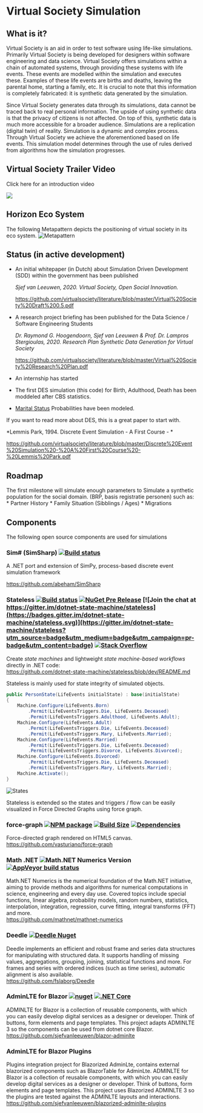 # Virtual Society Simulation

## What is it?

Virtual Society is an aid in order to test software using life-like simulations. Primarily Virtual Society is being developed 
for designers within software engineering and data science. Virtual Society offers simulations within a chain of automated
systems, through providing these systems with life events. These events are modelled within the simulation and executes these.
Examples of these life events are births and deaths, leaving the parental home, starting a family, etc.
It is crucial to note that this information is completely fabricated: it is synthetic data generated by the simulation.

Since Virtual Society generates data through its simulations, data cannot be traced back to real personal information.
The upside of using synthetic data is that the privacy of citizens is not affected. On top of this, synthetic data is much
more accessible for a broader audience.
Simulations are a replication (digital twin) of reality. Simulation is a dynamic and complex process. Through Virtual Society
we achieve the aforementioned based on life events. This simulation model determines through the use of rules derived from
algorithms how the simulation progresses.

## Virtual Society Trailer Video

Click here for an introduction video

[![](http://img.youtube.com/vi/vjhgozdOHu8/0.jpg)](http://www.youtube.com/watch?v=vjhgozdOHu8 "Virtual Society Trailer")

## Horizon Eco System

The following Metapattern depicts the positioning of virtual society in its eco system.
![Metapattern](./doc/img/horizon-virtual-society-eco-system.0.0.1-alpha.2.png)

## Status (in active development)
 
* An initial whitepaper (in Dutch) about Simulation Driven Development (SDD) within the government has been published

  *Sjef van Leeuwen, 2020. Virtual Society, Open Social Innovation.*
  
  https://github.com/virtualsociety/literature/blob/master/Virtual%20Society%20Draft%200.5.pdf
* A research project briefing has been published for the Data Science / Software Engineering Students

  *Dr. Raymond G. Hoogendoorn, Sjef van Leeuwen & Prof. Dr. Lampros Stergioulas, 2020. Research Plan Synthetic Data Generation for Virtual Society*
  
  https://github.com/virtualsociety/literature/blob/master/Virtual%20Society%20Research%20Plan.pdf
* An internship has started
* The first DES simulation (this code) for Birth, Adulthood, Death has been moddeled after CBS statistics.
* [Marital Status](./doc/MaritalStatus.md) Probabilities have been modeled.
  
If you want to read more about DES, this is a great paper to start with.

*Lemmis Park, 1994. Discrete Event Simulation - A First Course - *

https://github.com/virtualsociety/literature/blob/master/Discrete%20Event%20Simulation%20-%20A%20First%20Course%20-%20Lemmis%20Park.pdf

## Roadmap

The first milestone will simulate enough parameters to Simulate a synthetic population for the social domain. (BRP, basis registratie personen) such as:
    * Partner History
    * Family Situation (Sibblings / Ages)
    * Migrations

## Components

The following open source components are used for simulations

### Sim# (SimSharp) [![Build status](https://ci.appveyor.com/api/projects/status/hyn83qegeiga81o2/branch/master?svg=true)](https://ci.appveyor.com/project/abeham/simsharp/branch/master)
A .NET port and extension of SimPy, process-based discrete event simulation framework
<br/>

https://github.com/abeham/SimSharp
### Stateless [![Build status](https://ci.appveyor.com/api/projects/status/github/dotnet-state-machine/stateless?svg=true)](https://ci.appveyor.com/project/DotnetStateMachine/stateless/branch/master) [![NuGet Pre Release](https://img.shields.io/nuget/vpre/Stateless.svg)](https://www.nuget.org/packages/stateless) [![Join the chat at https://gitter.im/dotnet-state-machine/stateless](https://badges.gitter.im/dotnet-state-machine/stateless.svg)](https://gitter.im/dotnet-state-machine/stateless?utm_source=badge&utm_medium=badge&utm_campaign=pr-badge&utm_content=badge) [![Stack Overflow](https://img.shields.io/badge/stackoverflow-tag-orange.svg)](http://stackoverflow.com/questions/tagged/stateless-state-machine)

Create *state machines* and lightweight *state machine-based workflows* directly in .NET code:
<br/>
https://github.com/dotnet-state-machine/stateless/blob/dev/README.md


Stateless is mainly used for state integrity of simulated objects.

```csharp
public PersonState(LifeEvents initialState) : base(initialState)
{
    Machine.Configure(LifeEvents.Born)
        .Permit(LifeEventsTriggers.Die, LifeEvents.Deceased)
        .Permit(LifeEventsTriggers.Adulthood, LifeEvents.Adult);
    Machine.Configure(LifeEvents.Adult)
        .Permit(LifeEventsTriggers.Die, LifeEvents.Deceased)
        .Permit(LifeEventsTriggers.Mary, LifeEvents.Married);
    Machine.Configure(LifeEvents.Married)
        .Permit(LifeEventsTriggers.Die, LifeEvents.Deceased)
        .Permit(LifeEventsTriggers.Divorce, LifeEvents.Divorced);
    Machine.Configure(LifeEvents.Divorced)
        .Permit(LifeEventsTriggers.Die, LifeEvents.Deceased)
        .Permit(LifeEventsTriggers.Mary, LifeEvents.Married);
    Machine.Activate();
}
```
![States](./doc/img/animation.gif)

Stateless is extended so the states and triggers / flow can be easily visualized in Force Directed Graphs using force graph.

### force-graph [![NPM package][npm-img]][npm-url] [![Build Size][build-size-img]][build-size-url] [![Dependencies][dependencies-img]][dependencies-url]
Force-directed graph rendered on HTML5 canvas.
<br/>
https://github.com/vasturiano/force-graph

[npm-img]: https://img.shields.io/npm/v/force-graph.svg
[npm-url]: https://npmjs.org/package/force-graph
[build-size-img]: https://img.shields.io/bundlephobia/minzip/force-graph.svg
[build-size-url]: https://bundlephobia.com/result?p=force-graph
[dependencies-img]: https://img.shields.io/david/vasturiano/force-graph.svg
[dependencies-url]: https://david-dm.org/vasturiano/force-graph

### Math .NET ![Math.NET Numerics Version](https://buildstats.info/nuget/MathNet.Numerics) [![AppVeyor build status](https://ci.appveyor.com/api/projects/status/79j22c061saisces/branch/master)](https://ci.appveyor.com/project/cdrnet/mathnet-numerics)  
Math.NET Numerics is the numerical foundation of the Math.NET initiative, aiming to provide methods and algorithms for numerical computations in science, engineering and every day use. Covered topics include special functions, linear algebra, probability models, random numbers, statistics, interpolation, integration, regression, curve fitting, integral transforms (FFT) and more.
<br />
https://github.com/mathnet/mathnet-numerics

### Deedle [![Deedle Nuget](https://buildstats.info/nuget/Deedle)](https://www.nuget.org/packages/Deedle/)
Deedle implements an efficient and robust frame and series data structures for manipulating with structured data. It supports handling of missing values, aggregations, grouping, joining, statistical functions and more. For frames and series with ordered indices (such as time series), automatic alignment is also available.
<br/>
https://github.com/fslaborg/Deedle

### AdminLTE for Blazor [![nuget](https://img.shields.io/nuget/v/Blazorized.AdminLte)](https://www.nuget.org/packages/Blazorized.AdminLte/) [![.NET Core](https://github.com/sjefvanleeuwen/blazor-adminlte/workflows/.NET%20Core/badge.svg)](https://github.com/sjefvanleeuwen/blazor-adminlte/actions)
ADMINLTE for Blazor is a collection of reusable components, with which you can easily develop digital services as a designer or developer. Think of buttons, form elements and page templates. This project adapts ADMINLTE 3 so the components can be used from dotnet core Blazor.
<br />
https://github.com/sjefvanleeuwen/blazor-adminlte

### AdminLTE for Blazor Plugins
Plugins integration project for Blazorized AdminLte, contains external blazorized components such as BlazorTable for AdminLte. ADMINLTE for Blazor is a collection of reusable components, with which you can easily develop digital services as a designer or developer. Think of buttons, form elements and page templates. This project uses Blazorized ADMINLTE 3 so the plugins are tested against the ADMINLTE layouts and interactions.
<br />
https://github.com/sjefvanleeuwen/blazorized-adminlte-plugins
